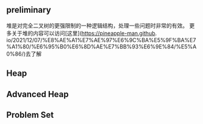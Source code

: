 ## preliminary

堆是对完全二叉树的更强限制的一种逻辑结构，处理一些问题时非常的有效。
更多关于堆的内容可以访问[这里](https://pineapple-man.github.
io/2021/12/07/%E8%AE%A1%E7%AE%97%E6%9C%BA%E5%9F%BA%E7%A1%80/%E6%95%B0%E6%8D%AE%E7%BB%93%E6%9E%84/%E5%A0%86/)去了解

## Heap



## Advanced Heap



## Problem Set

